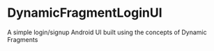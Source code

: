 # DynamicFragmentLoginUI

A simple login/signup Android UI built using the concepts of Dynamic Fragments
